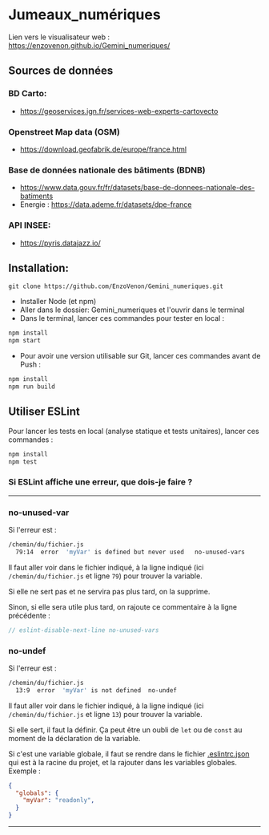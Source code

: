 # Jumeaux_numériques

Lien vers le visualisateur web : https://enzovenon.github.io/Gemini_numeriques/

## Sources de données
### BD Carto:
 - https://geoservices.ign.fr/services-web-experts-cartovecto

### Openstreet Map data (OSM)
 - https://download.geofabrik.de/europe/france.html
 
### Base de données nationale des bâtiments (BDNB)
 - https://www.data.gouv.fr/fr/datasets/base-de-donnees-nationale-des-batiments
 - Energie : https://data.ademe.fr/datasets/dpe-france

### API INSEE: 
  - https://pyris.datajazz.io/

## Installation:    
```
git clone https://github.com/EnzoVenon/Gemini_numeriques.git
```
- Installer Node (et npm)
- Aller dans le dossier:  Gemini_numeriques et l'ouvrir dans le terminal 
- Dans le terminal, lancer ces commandes pour tester en local : 

```bash
npm install
npm start
```
- Pour avoir une version utilisable sur Git, lancer ces commandes avant de Push : 
```bash
npm install
npm run build
```

## Utiliser ESLint

Pour lancer les tests en local (analyse statique et tests unitaires), lancer ces commandes : 
```bash
npm install
npm test
```

### Si ESLint affiche une erreur, que dois-je faire ?
---

### no-unused-var
Si l'erreur est :
```bash
/chemin/du/fichier.js
  79:14  error  'myVar' is defined but never used   no-unused-vars
```
Il faut aller voir dans le fichier indiqué, à la ligne indiqué (ici ```/chemin/du/fichier.js``` et ligne ```79```) pour trouver la variable.

Si elle ne sert pas et ne servira pas plus tard, on la supprime.

Sinon, si elle sera utile plus tard, on rajoute ce commentaire à la ligne précédente :
```js
// eslint-disable-next-line no-unused-vars
```

### no-undef
Si l'erreur est :
```bash
/chemin/du/fichier.js
  13:9  error  'myVar' is not defined  no-undef
```
Il faut aller voir dans le fichier indiqué, à la ligne indiqué (ici ```/chemin/du/fichier.js``` et ligne ```13```) pour trouver la variable.

Si elle sert, il faut la définir. Ça peut être un oubli de ```let``` ou de ```const``` au moment de la déclaration de la variable.

Si c'est une variable globale, il faut se rendre dans le fichier [.eslintrc.json](/.eslintrc.json) qui est à la racine du projet, et la rajouter dans les variables globales.
Exemple :
```json
{
  "globals": {
    "myVar": "readonly",
  }
}
```
---
